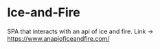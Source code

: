 # Ice-and-Fire
SPA that interacts with an api of ice and fire.
Link -> https://www.anapioficeandfire.com/
